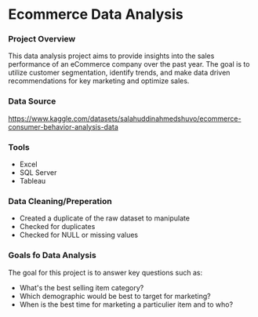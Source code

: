 # Ecommerce Data Analysis

### Project Overview

This data analysis project aims to provide insights into the sales performance of an eCommerce company over the past year. The goal is to utilize customer segmentation, identify trends, and make data driven recommendations for key marketing and optimize sales.

### Data Source

https://www.kaggle.com/datasets/salahuddinahmedshuvo/ecommerce-consumer-behavior-analysis-data

### Tools

- Excel
- SQL Server
- Tableau

 ### Data Cleaning/Preperation

- Created a duplicate of the raw dataset to manipulate
- Checked for duplicates
- Checked for NULL or missing values

### Goals fo Data Analysis 

The goal for this project is to answer key questions such as:

- What's the best selling item category?
- Which demographic would be best to target for marketing?
- When is the best time for marketing a particulier item and to who?



